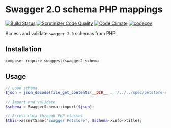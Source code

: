 # Swagger 2.0 schema PHP mappings

[![Build Status](https://travis-ci.org/swaggest/php-swagger2-schema.svg?branch=master)](https://travis-ci.org/swaggest/php-swagger2-schema)
[![Scrutinizer Code Quality](https://scrutinizer-ci.com/g/swaggest/php-swagger2-schema/badges/quality-score.png?b=master)](https://scrutinizer-ci.com/g/swaggest/php-swagger2-schema/?branch=master)
[![Code Climate](https://codeclimate.com/github/swaggest/php-swagger2-schema/badges/gpa.svg)](https://codeclimate.com/github/swaggest/php-swagger2-schema)
[![codecov](https://codecov.io/gh/swaggest/php-swagger2-schema/branch/master/graph/badge.svg)](https://codecov.io/gh/swaggest/php-swagger2-schema)

Access and validate `swagger 2.0` schemas from PHP.

## Installation

```
composer require swaggest/swagger2-schema
```

## Usage

```php
// Load schema
$json = json_decode(file_get_contents(__DIR__ . '/../../spec/petstore-swagger.json'));

// Import and validate
$schema = SwaggerSchema::import($json);

// Access data through PHP classes
$this->assertSame('Swagger Petstore', $schema->info->title);
```
